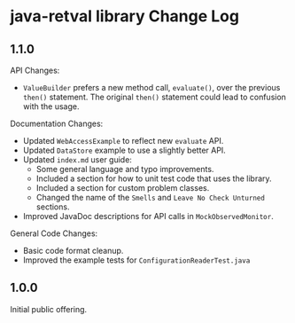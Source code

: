 # java-retval library Change Log

## 1.1.0

API Changes:

* `ValueBuilder` prefers a new method call, `evaluate()`, over the previous `then()` statement.  The original `then()` statement could lead to confusion with the usage.


Documentation Changes:

* Updated `WebAccessExample` to reflect new `evaluate` API.
* Updated `DataStore` example to use a slightly better API.
* Updated `index.md` user guide:
  * Some general language and typo improvements.
  * Included a section for how to unit test code that uses the library.
  * Included a section for custom problem classes.
  * Changed the name of the `Smells` and `Leave No Check Unturned` sections.
* Improved JavaDoc descriptions for API calls in `MockObservedMonitor`.


General Code Changes:

* Basic code format cleanup.
* Improved the example tests for `ConfigurationReaderTest.java`


## 1.0.0

Initial public offering.
